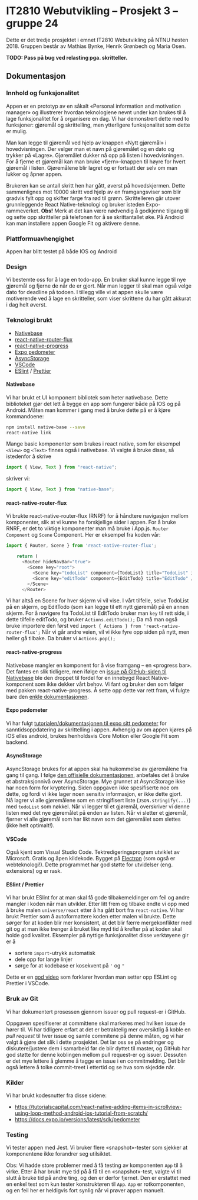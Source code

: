# IT2810 Webutvikling – Prosjekt 3 – gruppe 24

Dette er det tredje prosjektet i emnet IT2810 Webutvikling på NTNU høsten 2018. Gruppen består av Mathias Bynke, Henrik Grønbech og Maria Osen.

**TODO: Pass på bug ved relasting pga. skritteller.**

## Dokumentasjon

### Innhold og funksjonalitet

Appen er en prototyp av en såkalt «Personal information and motivation manager» og illustrerer hvordan teknologiene nevnt under kan brukes til å lage funksjonalitet for å organisere en dag.
Vi har demonstrert dette med to funksjoner: gjøremål og skrittelling, men ytterligere funksjonalitet som dette er mulig.

Man kan legge til gjøremål ved hjelp av knappen «Nytt gjøremål» i hovedvisningen.
Der velger man et navn på gjøremålet og en dato og trykker på «Lagre».
Gjøremålet dukker nå opp på listen i hovedvisningen.
For å fjerne et gjøremål kan man bruke «fjern»-knappen til høyre for hvert gjøremål i listen.
Gjøremålene blir lagret og er fortsatt der selv om man lukker og åpner appen.

Brukeren kan se antall skritt hen har gått, øverst på hovedskjermen.
Dette sammenlignes mot 10000 skritt ved hjelp av en framgangsviser som blir gradvis fylt opp og skifter farge fra rød til grønn.
Skrittelleren går utover grunnleggende React Native-teknologi og bruker isteden Expo-rammeverket.
**Obs!** Merk at det kan være nødvendig å godkjenne tilgang til og sette opp skritteller på telefonen for å se skrittantallet øke.
På Android kan man installere appen Google Fit og aktivere denne.

### Plattformuavhengighet

Appen har blitt testet på både IOS og Android

### Design

Vi bestemte oss for å lage en todo-app. En bruker skal kunne legge til nye gjøremål og fjerne de når de er gjort. Når man legger til skal man også velge dato for deadline på todoen. I tillegg ville vi at appen skulle være motiverende ved å lage en skritteller, som viser skrittene du har gått akkurat i dag helt øverst.

### Teknologi brukt

<!--
I tutorial-form slik at andre kan lære av det.

Alle de viktigste valgene vi har gjort og begrunnelse for dem. -->

- [Nativebase](https://nativebase.io/)
- [react-native-router-flux](https://www.npmjs.com/package/react-native-router-flux)
- [react-native-progress](https://github.com/oblador/react-native-progress)
- [Expo pedometer](https://docs.expo.io/versions/latest/sdk/pedometer)
- [AsyncStorage](https://facebook.github.io/react-native/docs/asyncstorage)
- [VSCode](https://code.visualstudio.com/)
- [ESlint](https://eslint.org/) / [Prettier](https://github.com/prettier/prettier)

#### Nativebase

Vi har brukt et UI komponent bibliotek som heter nativebase. Dette biblioteket gjør det lett å bygge en app som fungerer både på IOS og på Android. Måten man kommer i gang med å bruke dette på er å kjøre kommandoene:

```bash
npm install native-base --save
react-native link
```

Mange basic komponenter som brukes i react native, som for eksempel `<View>` og `<Text>` finnes også i nativebase. Vi valgte å bruke disse, så istedenfor å skrive

```javascript
import { View, Text } from "react-native";
```

skriver vi:

```javascript
import { View, Text } from "native-base";
```

#### react-native-router-flux

Vi brukte react-native-router-flux (RNRF) for å håndtere navigasjon mellom komponenter, slik at vi kunne ha forskjellige sider i appen. For å bruke RNRF, er det to viktige komponenter man må bruke i App.js. `Router Component` og `Scene` Component. Her er eksempel fra koden vår:

```javascript
import { Router, Scene } from 'react-native-router-flux';

    return (
      <Router hideNavBar="true">
        <Scene key="root">
          <Scene key="todoList" component={TodoList} title="TodoList" initial hideNavBar />
          <Scene key="editTodo" component={EditTodo} title="EditTodo" />
        </Scene>
      </Router>
```

Vi har altså en Scene for hver skjerm vi vil vise. I vårt tilfelle, selve TodoList på en skjerm, og EditTodo (som kan legge til ett nytt gjøremål) på en annen skjerm. For å navigere fra TodoList til EditTodo bruker man `key` til rett side, i dette tilfelle editTodo, og bruker `Actions.editTodo();`
Da må man også bruke importere den først ved `import { Actions } from 'react-native-router-flux';`
Når vi går andre veien, vil vi ikke fyre opp siden på nytt, men heller gå tilbake. Da bruker vi `Actions.pop();`

#### react-native-progress

Nativebase mangler en komponent for å vise framgang – en «progress bar».
Det fantes en slik tidligere, men ifølge en [issue på GitHub-siden til Nativebase](https://github.com/GeekyAnts/NativeBase/issues/1128) ble den droppet til fordel for en innebygd React Native-komponent som ikke dekker vårt behov.
Vi fant og bruker den som følger med pakken react-native-progress.
Å sette opp dette var rett fram, vi fulgte bare den [enkle dokumentasjonen](https://www.npmjs.com/package/react-native-progress).

#### Expo pedometer

Vi har fulgt [tutorialen/dokumentasjonen til expo sitt pedometer](https://docs.expo.io/versions/latest/sdk/pedometer) for sanntidsoppdatering av skrittelling i appen. Avhengig av om appen kjøres på iOS elles android, brukes henholdsvis Core Motion eller Google Fit som backend.

#### AsyncStorage

AsyncStorage brukes for at appen skal ha hukommelse av gjøremålene fra gang til gang. I følge [den offisielle dokumentasjonen](https://facebook.github.io/react-native/docs/asyncstorage), anbefales det å bruke et abstraksjonnivå over AsyncStorage. Mye grunnet at AsyncStorage ikke har noen form for kryptering. Siden oppgaven ikke spesifiserte noe om dette, og fordi vi ikke lager noen sensitiv informasjon, er ikke dette gjort. Nå lagrer vi alle gjøremålene som en stringifisert liste (`JSON.stringify(...)`) med `todoList` som nøkkel. Når vi legger til et gjøremål, overskriver vi denne listen med det nye gjøremålet på enden av listen. Når vi sletter et gjøremål, fjerner vi alle gjøremål som har likt navn som det gjøremålet som slettes (ikke helt optimalt!).

#### VSCode

Også kjent som Visual Studio Code. Tektredigeringsprogram utviklet av Microsoft. Gratis og åpen kildekode. Bygget på [Electron](https://electronjs.org/) (som også er webteknologi!). Dette programmet har god støtte for utvidelser (eng. extensions) og er rask.

#### ESlint / Prettier

Vi har brukt ESlint for at man skal få gode tilbakemeldinger om feil og andre mangler i koden når man utvikler. Etter litt frem og tilbake endte vi opp med å bruke malen `universe/react` etter å ha gått bort fra `react-native`. Vi har brukt Prettier som å autoformattere koden etter malen vi brukte. Dette sørger for at koden blir mer konsistent, at det blir færre mergekonflikter med git og at man ikke trenger å bruket like myd tid å krefter på at koden skal holde god kvalitet. Eksempler på nyttige funksjonalitet disse verktøyene gir er å

- sortere `import`-utrykk automatisk
- dele opp for lange linjer
- sørge for at kodebase er kosekvent på `'` og `"`

Dette er en [god video](https://www.youtube.com/watch?v=YIvjKId9m2c) som forklarer hvordan man setter opp ESLint og Prettier i VSCode.

<!-- Vi har basert løsningen på React og JSX.
Rotkomponenten heter `App`. Den deler siden grovt inn i deler, hvorav tre er egne komponenter: `OptionPanel`, `ArtDisplay` og `Tabs`.
Disse tar seg av henholdsvis valg av kategorier; visning av bilde, tekst og lydavspiller; og knappene som bytter mellom faner.
Hva som skal vises, er til enhver tid bestemt av oppføringer i tilstanden til `App`-komponenten.
Når brukeren trykker på en fane eller en kategori, er det funksjoner i `App` som oppdaterer disse oppføringene med `setState`.
Disse funksjonene og oppføringene blir sendt ned til barnekomponentene som egenskaper («properties»). -->

<!-- ### Ajax

Vi bruker AJAX kun med den javascript-funksjonen `fetch` – vi bruker ingen tredjepartsbiblioteker til dette.
`fetch` er en noe nyere metode, men nå støttet av de [største nettleserene](https://developer.mozilla.org/en-US/docs/Web/API/Fetch_API#Browser_compatibility).
Innlasting av bilder, tekst (og ikke musikk) med Ajax.
Filene ligger lokalt.

Filene blir automatisk cachet av flese nettleserene.
Når man sender en en `GET`-request, og man allerede har lastet ned den daten man spør fra om før, får man 304 som svar.
Dette viser at dataene blir cachet fra i nettleseren.
Man kan se dette ved å se på fanen som tilsvarere _Network_ i Google Chrome i _inspiseringsverktøy_. -->
<!--

### Responsiv design

Vi har gjort flere grep for at siden skal se bra ut uavhengig av vindusstørrelse.
Hele siden er implementert med flexbox.
Innenfor `ArtDisplay` er flexbox satt opp med `wrap` slik at lydavspilleren og teksten blir plassert under bildet når det blir for trangt om plassen.
I `App` er topp-flexbox-konteineren satt opp i `row` for brede vinduer og `column` for smale vinduer.
Vi implementerte dette med media query i CSS for å kunne endre andre ting på siden samtidig som denne endringen.
Spesielt viktig er det at kategoriene med valg blir plassert ved siden av hverandre istedenfor over hverandre (en flexbox blir satt til `row`).
I tillegg har vi implementert enda en media query som slår inn dersom siden blir veldig smal (typisk mobilskjerm i høydeformat) og plasserer kategorivalgene under hverandre igjen.
Vi syntes at det så best ut slik på mobile og andre små skjermer.

Størrelsen på bildet blir også tilpasset bredden på vinduet.
For å unngå at bilder på høykant blir veldig store la vi inn en relativ høydebegrensning på bildene på 70 % av vinduets høyde. Dette har bare en effekt når vinduet er bredt, som på en PC-skjerm.

Slik vi har satt det opp, blir bildene og andre elementer vist i sin fulle bredde slik de skal på en smal mobilskjerm.
Vi har derfor ikke sett at å legge til en `viewport`-`meta`-tag gjør noen positiv forskjell, og vi har derfor valgt å ikke ha det med. -->

### Bruk av Git

Vi har dokumentert prosessen gjennom issuer og pull request-er i GitHub.

Oppgaven spesifiserer at committene skal markeres med hvilken issue de hører til.
Vi har tidligere erfart at det er betraktelig mer oversiktlig å koble en _pull request_ til hver issue og samle commitene på denne måten, og vi har valgt å gjøre det slik i dette prosjektet.
Det lar oss se på endringer og diskutere/justere dem i samarbeid før de blir dyttet til master, og GitHub har god støtte for denne koblingen mellom pull request-er og issuer.
Dessuten er det mye lettere å glemme å tagge en issue i en commitmelding.
Det blir også lettere å tolke commit-treet i ettertid og se hva som skjedde når.

### Kilder

Vi har brukt kodesnutter fra disse sidene:

- https://tutorialscapital.com/react-native-adding-items-in-scrollview-using-loop-method-android-ios-tutorial-from-scratch/
- https://docs.expo.io/versions/latest/sdk/pedometer

### Testing

Vi tester appen med Jest.
Vi bruker flere «snapshot»-tester som sjekker at komponentene ikke forandrer seg utilsiktet.

Obs: Vi hadde store problemer med å få testing av komponenten `App` til å virke.
Etter å har brukt mye tid på å få til en «snapshot»-test, valgte vi til slutt å bruke tid på andre ting, og den er derfor fjernet.
Den er erstattet med en enkel test som kun tester konstruktøren til `App`.
`App` er rotkomponenten, og en feil her er heldigvis fort synlig når vi prøver appen manuelt.

<!--
Vi har fulgt denne sjekklisten når vi har testet nettsiden.

- Hele siden skal lastes inn. Dette gjelder startbildet, lydavspiller, knappene på fanen, radioknapper, riktig font
- Alle knappene skal ha korrekt oppførsel
- Lydavspilleren skal fungere
- Layouten på siden skal være slik som spesifisert i avsnittet om responsiv design

#### Oversikt over hvilke plattformer vi har testet på

TODO: Nøyere oversikt over akkurat hva som har blitt testet, kanskje på hver plattform.

- Google chrome/Chromium
  - [x] MacOS
  - [x] Windows 10
  - [x] Android
    - Her er det ikke noe boks rundt knappene til fanen. Funksjonaliteten fungerer ellers fint.
  - [x] Ubuntu
- Firefox
  - [x] MacOS
  - [x] Windows 10
  - [x] Android
  - [x] Ubuntu
- Safari
  - [x] MacOS
  - [x] iOs -->
